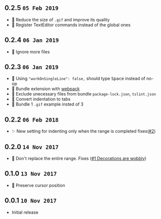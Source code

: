 ## 0.2.5 `05 Feb 2019`

- 🔨 Reduce the size of `.gif` and improve its quality
- 🔨 Register TextEditor commands instead of the global ones

## 0.2.4 `06 Jan 2019`

- 🔨 Ignore more files

## 0.2.3 `06 Jan 2019`

- 🐛 Using `"workOnSingleLine": false,` should type <kbd>Space</kbd> instead of no-op
- 🔨 Bundle extension with [webpack](https://github.com/Microsoft/vscode-extension-samples/tree/master/webpack-sample)
- 🔨 Exclude unecessary files from bundle `package-lock.json`, `tslint.json`
- 🔨 Convert indentation to tabs
- 🔨 Bundle 1 `.gif` example insted of 3

## 0.2.2 `06 Feb 2018`

- ✨ New setting for indenting only when the range is completed fixes([#2][i2])

## 0.2.0 `14 Nov 2017`

- 🐛 Don't replace the entire range. Fixes ([#1 Decorations are wobbly][i1])

## 0.1.0 `13 Nov 2017`

- 🐛 Preserve cursor position

## 0.0.1 `10 Nov 2017`

- Initial release

[i1]: https://github.com/usernamehw/vscode-indent-one-space/issues/1
[i2]: https://github.com/usernamehw/vscode-indent-one-space/issues/2